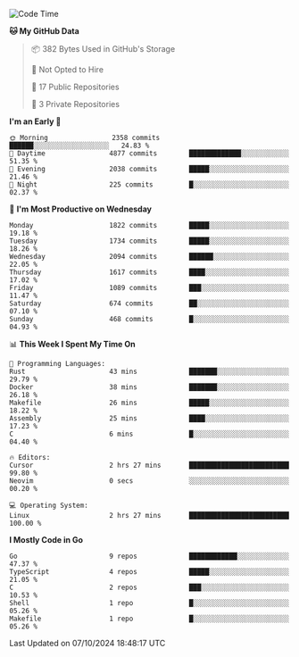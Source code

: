 <!--START_SECTION:waka-->
![Code Time](http://img.shields.io/badge/Code%20Time-878%20hrs%2035%20mins-blue)

**🐱 My GitHub Data** 

> 📦 382 Bytes Used in GitHub's Storage 
 > 
> 🚫 Not Opted to Hire
 > 
> 📜 17 Public Repositories 
 > 
> 🔑 3 Private Repositories 
 > 
**I'm an Early 🐤** 

```text
🌞 Morning                2358 commits        ██████░░░░░░░░░░░░░░░░░░░   24.83 % 
🌆 Daytime                4877 commits        █████████████░░░░░░░░░░░░   51.35 % 
🌃 Evening                2038 commits        █████░░░░░░░░░░░░░░░░░░░░   21.46 % 
🌙 Night                  225 commits         █░░░░░░░░░░░░░░░░░░░░░░░░   02.37 % 
```
📅 **I'm Most Productive on Wednesday** 

```text
Monday                   1822 commits        █████░░░░░░░░░░░░░░░░░░░░   19.18 % 
Tuesday                  1734 commits        █████░░░░░░░░░░░░░░░░░░░░   18.26 % 
Wednesday                2094 commits        ██████░░░░░░░░░░░░░░░░░░░   22.05 % 
Thursday                 1617 commits        ████░░░░░░░░░░░░░░░░░░░░░   17.02 % 
Friday                   1089 commits        ███░░░░░░░░░░░░░░░░░░░░░░   11.47 % 
Saturday                 674 commits         ██░░░░░░░░░░░░░░░░░░░░░░░   07.10 % 
Sunday                   468 commits         █░░░░░░░░░░░░░░░░░░░░░░░░   04.93 % 
```


📊 **This Week I Spent My Time On** 

```text
💬 Programming Languages: 
Rust                     43 mins             ███████░░░░░░░░░░░░░░░░░░   29.79 % 
Docker                   38 mins             ███████░░░░░░░░░░░░░░░░░░   26.18 % 
Makefile                 26 mins             █████░░░░░░░░░░░░░░░░░░░░   18.22 % 
Assembly                 25 mins             ████░░░░░░░░░░░░░░░░░░░░░   17.23 % 
C                        6 mins              █░░░░░░░░░░░░░░░░░░░░░░░░   04.40 % 

🔥 Editors: 
Cursor                   2 hrs 27 mins       █████████████████████████   99.80 % 
Neovim                   0 secs              ░░░░░░░░░░░░░░░░░░░░░░░░░   00.20 % 

💻 Operating System: 
Linux                    2 hrs 27 mins       █████████████████████████   100.00 % 
```

**I Mostly Code in Go** 

```text
Go                       9 repos             ████████████░░░░░░░░░░░░░   47.37 % 
TypeScript               4 repos             █████░░░░░░░░░░░░░░░░░░░░   21.05 % 
C                        2 repos             ███░░░░░░░░░░░░░░░░░░░░░░   10.53 % 
Shell                    1 repo              █░░░░░░░░░░░░░░░░░░░░░░░░   05.26 % 
Makefile                 1 repo              █░░░░░░░░░░░░░░░░░░░░░░░░   05.26 % 
```




 Last Updated on 07/10/2024 18:48:17 UTC
<!--END_SECTION:waka-->
